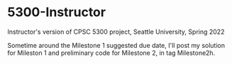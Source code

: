# 5300-Instructor
Instructor's version of CPSC 5300 project, Seattle University, Spring 2022

Sometime around the Milestone 1 suggested due date, I'll post my solution for Mileston 1 and preliminary code for Milestone 2, in tag Milestone2h.
